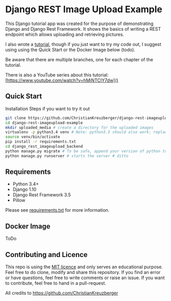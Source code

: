 # Django REST Image Upload Example
This Django tutorial app was created for the purpose of demonstrating Django and Django Rest Framework. It shows the basics
of writing a REST endpoint which allows uploading and retrieving pictures.

I also wrote a [tutorial](tutorial/README.md), though if you just want to try my code out, I suggest using using the Quick Start 
or the Docker Image below (todo).

Be aware that there are multiple branches, one for each chapter of the tutorial.

There is also a YouTube series about this tutorial:
[https://www.youtube.com/watch?v=hMiNTCIY7dw]()


## Quick Start
Installation Steps if you want to try it out
```bash
git clone https://github.com/ChristianKreuzberger/django-rest-imageupload-example.git
cd django-rest-imageupload-example
mkdir uploaded_media # create a directory for the uploaded images
virtualenv -p python3.4 venv # Note: python3.5 should also work; replace version with your version of python
source venv/bin/activate
pip install -r requirements.txt
cd django_rest_imageupload_backend
python manage.py migrate # To be safe, append your version of python to command, e.g. python3.6
python manage.py runserver # starts the server # ditto
```

## Requirements
* Python 3.4+
* Django 1.10
* Django Rest Framework 3.5
* Pillow

Please see [requirements.txt](requirements.txt) for more information.

## Docker Image
ToDo

## Contributing and Licence
This repo is using the [MIT licence](LICENSE) and only serves an educational purpose. Feel free to do clone, modify and share this repository.
If you find an error or have questions, feel free to write comments or raise an issue. If you want to contribute, feel free to hand in a 
pull-request.

All credits to https://github.com/ChristianKreuzberger
